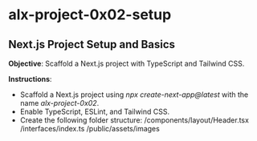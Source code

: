 # alx-project-0x02-setup

## Next.js Project Setup and Basics

**Objective**: Scaffold a Next.js project with TypeScript and Tailwind CSS.

**Instructions**:

- Scaffold a Next.js project using *npx create-next-app@latest* with the name *alx-project-0x02*.
- Enable TypeScript, ESLint, and Tailwind CSS.
- Create the following folder structure:
/components/layout/Header.tsx
  /interfaces/index.ts
  /public/assets/images